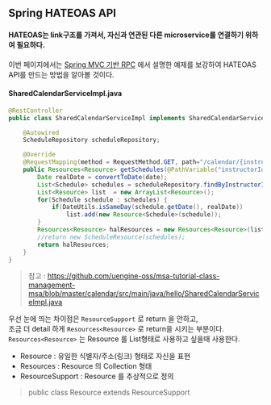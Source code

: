 Spring HATEOAS API
------
#### HATEOAS는 link구조를 가져서, 자신과 연관된 다른 microservice를 연결하기 위하여 필요하다.  
이번 페이지에서는 [Spring MVC 기반 RPC](https://github.com/TheOpenCloudEngine/uEngine-cloud/wiki/Spring-MVC-기반-RPC) 에서 설명한 예제를 보강하여 HATEOAS API를 만드는 방법을 알아볼 것이다.  

#### SharedCalendarServiceImpl.java
```java
@RestController
public class SharedCalendarServiceImpl implements SharedCalendarService {

    @Autowired
    ScheduleRepository scheduleRepository;

    @Override
    @RequestMapping(method = RequestMethod.GET, path="/calendar/{instructorId}/{date}")
    public Resources<Resource> getSchedules(@PathVariable("instructorId") Long instructorId, @PathVariable("date") String date) {
        Date realDate = convertToDate(date);
        List<Schedule> schedules = scheduleRepository.findByInstructorId(instructorId);
        List<Resource> list  = new ArrayList<Resource>();
        for(Schedule schedule : schedules) {
            if(DateUtils.isSameDay(schedule.getDate(), realDate))
                list.add(new Resource<Schedule>(schedule));
        }
        Resources<Resource> halResources = new Resources<Resource>(list);
        //return new ScheduleResource(schedules);
        return halResources;
    }
}
```
> 참고 : https://github.com/uengine-oss/msa-tutorial-class-management-msa/blob/master/calendar/src/main/java/hello/SharedCalendarServiceImpl.java

우선 눈에 띄는 차이점은 `ResourceSupport` 로 return 을 안하고,  
조금 더 detail 하게 `Resources<Resource>` 로 return을 시키는 부분이다.  
`Resources<Resource>` 는 Resource 를 List형태로 사용하고 싶을때 사용한다.  
* Resource : 유일한 식별자/주소(링크) 형태로 자신을 표현
* Resources : Resource 의 Collection 형태
* ResourceSupport : Resource 를 추상적으로 정의
> public class Resource<T> extends ResourceSupport


